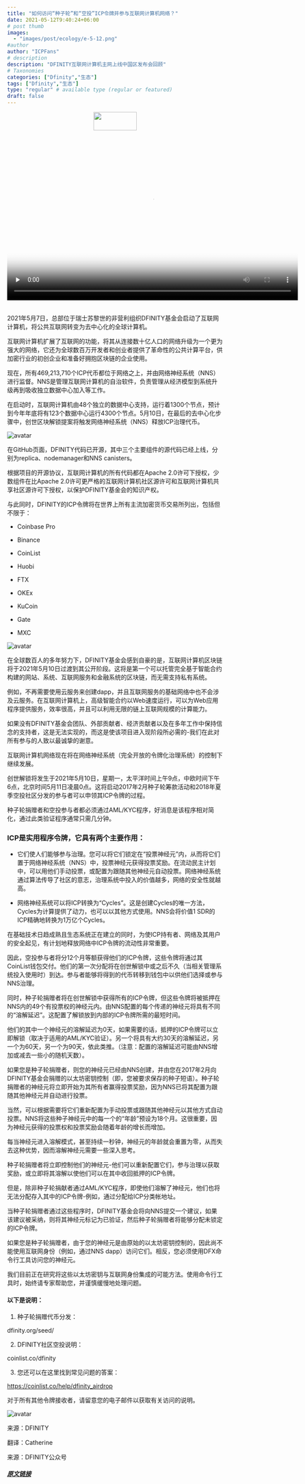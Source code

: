 ```yaml
---
title: "如何访问“种子轮”和“空投”ICP令牌并参与互联网计算机网络？"
date: 2021-05-12T9:40:24+06:00
# post thumb
images:
  - "images/post/ecology/e-5-12.png"
#author
author: "ICPFans"
# description
description: "DFINITY互联网计算机主网上线中国区发布会回顾"
# Taxonomies
categories: ["Dfinity","生态"]
tags: ["Dfinity","生态"]
type: "regular" # available type (regular or featured)
draft: false
---
```

<center>
<img width = '101' height ='43' src ="https://mmbiz.qpic.cn/mmbiz_jpg/JUK5MT24wzO5kmTW67t1ty1icJD4eF8R53YZQlPrDSiaEZicTXyjqYxaGpLRbrZ76reKSpiaial6m10vLNBfYYibJhww/640?wx_fmt=jpeg&tp=webp&wxfrom=5&wx_lazy=1&wx_co=1"/>
</center>
<br>

<center>
<video id="video" height=380 width=680 controls="" preload="none" poster="http://mmbiz.qpic.cn/mmbiz_jpg/JUK5MT24wzNSmMWgFemICabozzA7AibBV94UmXNP5705tgj1GVm63j5ZW9iaibyxCWmRKU3icdfUpH8PdGm8289MLQ/0?wx_fmt=jpeg">
      <source id="mp4" src="http://mpvideo.qpic.cn/0bf2omacyaaa2qaldhicgjqfa46dfrzqalaa.f10002.mp4?dis_k=a2d5151aea90f6cef8d658067724955c&amp;dis_t=1621326906&amp;spec_id=MzU1ODA4MjE5Ng%3D%3D1621326906&amp;vid=wxv_1697718310148096003&amp;format_id=10002" type="video/mp4">
</video>
</center>

<br>

2021年5月7日，总部位于瑞士苏黎世的非营利组织DFINITY基金会启动了互联网计算机，将公共互联网转变为去中心化的全球计算机。



互联网计算机扩展了互联网的功能，将其从连接数十亿人口的网络升级为一个更为强大的网络，它还为全球数百万开发者和创业者提供了革命性的公共计算平台，供加密行业的初创企业和准备好拥抱区块链的企业使用。



现在，所有469,213,710个ICP代币都位于网络之上，并由网络神经系统（NNS）进行监督。NNS是管理互联网计算机的自治软件，负责管理从经济模型到系统升级再到吸收独立数据中心加入等工作。



在启动时，互联网计算机由48个独立的数据中心支持，运行着1300个节点，预计到今年年底将有123个数据中心运行4300个节点。5月10日，在最后的去中心化步骤中，创世区块解锁提案将触发网络神经系统（NNS）释放ICP治理代币。



![avatar](https://mmbiz.qpic.cn/mmbiz_png/JUK5MT24wzNNVdCb4ZfNoZJ1YZGicElotzr45WkSzIU0FSPmwHoYxeUsicFCDbeVnNKMVFic5GLhM35UbBwcA9iaicw/640?wx_fmt=png&tp=webp&wxfrom=5&wx_lazy=1&wx_co=1)


在GitHub页面，DFINITY代码已开源，其中三个主要组件的源代码已经上线，分别为replica、nodemanager和NNS canisters。



根据项目的开源协议，互联网计算机的所有代码都在Apache 2.0许可下授权，少数组件在比Apache 2.0许可更严格的互联网计算机社区源许可和互联网计算机共享社区源许可下授权，以保护DFINITY基金会的知识产权。



与此同时，DFINITY的ICP令牌将在世界上所有主流加密货币交易所列出，包括但不限于：



+ Coinbase Pro

+ Binance

+ CoinList

+ Huobi

+ FTX

+ OKEx

+ KuCoin

+ Gate

+ MXC



![avatar](https://mmbiz.qpic.cn/mmbiz_jpg/JUK5MT24wzNNVdCb4ZfNoZJ1YZGicElotHyEqy8dbvQficib6BEleE7KAibx6YRo9FNF0JOTiaTNjzpaneJZV25ibSow/640?wx_fmt=jpeg&tp=webp&wxfrom=5&wx_lazy=1&wx_co=1)


在全球数百人的多年努力下，DFINITY基金会感到自豪的是，互联网计算机区块链将于2021年5月10日过渡到其公开阶段。这将是第一个可以托管完全基于智能合约构建的网站、系统、互联网服务和金融系统的区块链，而无需支持私有系统。



例如，不再需要使用云服务来创建dapp，并且互联网服务的基础网络中也不会涉及云服务。在互联网计算机上，高级智能合约以Web速度运行，可以为Web应用程序提供服务，效率很高，并且可以利用无限的链上互联网规模的计算能力。



如果没有DFINITY基金会团队、外部贡献者、经济贡献者以及在多年工作中保持信念的支持者，这是无法实现的，而这是使该项目进入现阶段所必需的-我们在此对所有参与的人致以最诚挚的谢意。



互联网计算机网络现在将在网络神经系统（完全开放的令牌化治理系统）的控制下继续发展。



创世解锁将发生于2021年5月10日，星期一，太平洋时间上午9点，中欧时间下午6点，北京时间5月11日凌晨0点。这将启动2017年2月种子轮筹款活动和2018年夏季空投社区分发的参与者可以申领其ICP令牌的过程。



种子轮捐赠者和空投参与者都必须通过AML/KYC程序，好消息是该程序相对简化，通过此类验证程序通常只需几分钟。



### ICP是实用程序令牌，它具有两个主要作用：



+ 它们使人们能够参与治理。您可以将它们锁定在“投票神经元”内，从而将它们置于网络神经系统（NNS）中，投票神经元获得投票奖励。在流动民主计划中，可以用他们手动投票，或配置为跟随其他神经元自动投票。网络神经系统通过算法传导了社区的意志，治理系统中投入的价值越多，网络的安全性就越高。



+ 网络神经系统可以将ICP转换为“Cycles”。这是创建Cycles的唯一方法，Cycles为计算提供了动力，也可以以其他方式使用。NNS会将价值1 SDR的ICP精确地转换为1万亿个Cycles。



在基础技术日趋成熟且生态系统正在建立的同时，为使ICP持有者、网络及其用户的安全起见，有计划地释放网络中ICP令牌的流动性非常重要。



因此，空投参与者将分12个月等额获得他们的ICP令牌，这些令牌将通过其CoinList钱包交付。他们的第一次分配将在创世解锁中或之后不久（当相关管理系统投入使用时）到达。参与者能够将得到的代币转移到钱包中以供他们选择或参与NNS治理。



同时，种子轮捐赠者将在创世解锁中获得所有的ICP令牌，但这些令牌将被抵押在NNS内的49个有投票权的神经元内。由NNS配置的每个传递的神经元将具有不同的“溶解延迟”。这配置了解锁放到内部的ICP令牌所需的最短时间。



他们的其中一个神经元的溶解延迟为0天，如果需要的话，抵押的ICP令牌可以立即解锁（取决于适用的AML/KYC验证）。另一个将具有大约30天的溶解延迟，另一个为60天，另一个为90天，依此类推。（注意：配置的溶解延迟可能由NNS增加或减去一些小的随机天数）。



如果您是种子轮捐赠者，则您的神经元已经由NNS创建，并由您在2017年2月向DFINITY基金会捐赠的以太坊密钥控制（即，您被要求保存的种子短语）。种子轮捐赠者的神经元将立即开始为其所有者赢得投票奖励，因为NNS已将其配置为跟随其他神经元并自动进行投票。



当然，可以根据需要将它们重新配置为手动投票或跟随其他神经元以其他方式自动投票。NNS将这些种子神经元中的每一个的“年龄”预设为18个月。这很重要，因为神经元获得的投票权和投票奖励会随着年龄的增长而增加。



每当神经元进入溶解模式，甚至持续一秒钟，神经元的年龄就会重置为零，从而失去这种优势，因而溶解神经元需要一些深入思考。



种子轮捐赠者将立即控制他们的神经元-他们可以重新配置它们，参与治理以获取奖励，或立即将其溶解以使他们可以在其中收回抵押的ICP令牌。



但是，除非种子轮捐献者通过AML/KYC程序，即使他们溶解了神经元，他们也将无法分配存入其中的ICP令牌-例如，通过分配给ICP分类帐地址。



当种子轮捐赠者通过这些程序时，DFINITY基金会将向NNS提交一个建议，如果该建议被采纳，则将其神经元标记为已验证，然后种子轮捐赠者将能够分配未锁定的ICP令牌。



如果您是种子轮捐赠者，由于您的神经元是由原始的以太坊密钥控制的，因此尚不能使用互联网身份（例如，通过NNS dapp）访问它们。相反，您必须使用DFX命令行工具访问您的神经元。



我们目前正在研究将这些以太坊密钥与互联网身份集成的可能方法。使用命令行工具时，始终请专家帮助您，并谨慎缓慢地处理问题。



#### 以下是说明：



1. 种子轮捐赠代币分发：

dfinity.org/seed/



2. DFINITY社区空投说明：

coinlist.co/dfinity



3. 您还可以在这里找到常见问题的答案：

https://coinlist.co/help/dfinity_airdrop



对于所有其他令牌接收者，请留意您的电子邮件以获取有关访问的说明。



![avatar](/images/post/ecology/e-5-12.png)


来源：DFINITY

翻译：Catherine

来源：DFINITY公众号
##### [原文链接](https://mp.weixin.qq.com/s/x5VLTf-wBKsB9-SM5Ps4mg)